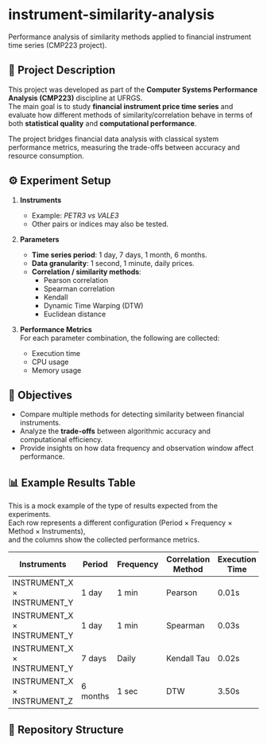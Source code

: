# instrument-similarity-analysis
Performance analysis of similarity methods applied to financial instrument time series (CMP223 project).

## 📖 Project Description
This project was developed as part of the **Computer Systems Performance Analysis (CMP223)** discipline at UFRGS.  
The main goal is to study **financial instrument price time series** and evaluate how different methods of similarity/correlation behave in terms of both **statistical quality** and **computational performance**.  

The project bridges financial data analysis with classical system performance metrics, measuring the trade-offs between accuracy and resource consumption.

## ⚙️ Experiment Setup
1. **Instruments**  
   - Example: *PETR3 vs VALE3*  
   - Other pairs or indices may also be tested.  

2. **Parameters**  
   - **Time series period**: 1 day, 7 days, 1 month, 6 months.  
   - **Data granularity**: 1 second, 1 minute, daily prices.  
   - **Correlation / similarity methods**:  
     - Pearson correlation  
     - Spearman correlation  
     - Kendall 
     - Dynamic Time Warping (DTW)  
     - Euclidean distance

3. **Performance Metrics**  
   For each parameter combination, the following are collected:  
   - Execution time  
   - CPU usage  
   - Memory usage  

## 🎯 Objectives
- Compare multiple methods for detecting similarity between financial instruments.  
- Analyze the **trade-offs** between algorithmic accuracy and computational efficiency.  
- Provide insights on how data frequency and observation window affect performance.  


## 📊 Example Results Table

This is a mock example of the type of results expected from the experiments.  
Each row represents a different configuration (Period × Frequency × Method × Instruments),  
and the columns show the collected performance metrics.

| Instruments      | Period   | Frequency | Correlation Method | Execution Time | Memory Usage | CPU Usage |
| ---------------- | -------- | --------- | ------------------ | -------------- | ------------ | --------- |
| INSTRUMENT_X × INSTRUMENT_Y | 1 day    | 1 min     | Pearson            | 0.01s          | 5 MB         | 2%        |
| INSTRUMENT_X × INSTRUMENT_Y | 1 day    | 1 min     | Spearman           | 0.03s          | 6 MB         | 3%        |
| INSTRUMENT_X × INSTRUMENT_Y | 7 days   | Daily     | Kendall Tau        | 0.02s          | 5 MB         | 2%        |
| INSTRUMENT_X × INSTRUMENT_Z | 6 months | 1 sec     | DTW                | 3.50s          | 200 MB       | 45%       |




## 📂 Repository Structure
